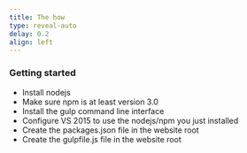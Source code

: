 ```yaml
---
title: The how
type: reveal-auto
delay: 0.2
align: left
---
```


### Getting started

* Install nodejs
* Make sure npm is at least version 3.0
* Install the gulp command line interface
* Configure VS 2015 to use the nodejs/npm you just installed
* Create the packages.json file in the website root
* Create the gulpfile.js file in the website root
